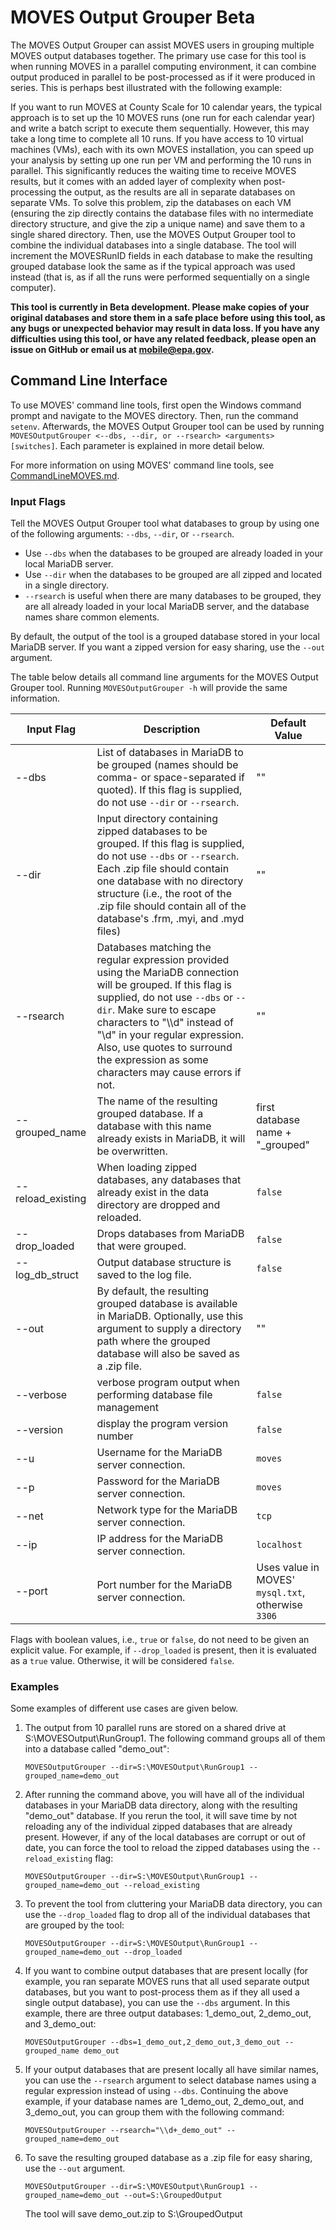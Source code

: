 # MOVES Output Grouper Beta

The MOVES Output Grouper can assist MOVES users in grouping multiple MOVES output databases together. The primary use case for this tool is when running MOVES in a parallel computing environment, it can combine output produced in parallel to be post-processed as if it were produced in series. This is perhaps best illustrated with the following example:

If you want to run MOVES at County Scale for 10 calendar years, the typical approach is to set up the 10 MOVES runs (one run for each calendar year) and write a batch script to execute them sequentially. However, this may take a long time to complete all 10 runs. If you have access to 10 virtual machines (VMs), each with its own MOVES installation, you can speed up your analysis by setting up one run per VM and performing the 10 runs in parallel. This significantly reduces the waiting time to receive MOVES results, but it comes with an added layer of complexity when post-processing the output, as the results are all in separate databases on separate VMs. To solve this problem, zip the databases on each VM (ensuring the zip directly contains the database files with no intermediate directory structure, and give the zip a unique name) and save them to a single shared directory. Then, use the MOVES Output Grouper tool to combine the individual databases into a single database. The tool will increment the MOVESRunID fields in each database to make the resulting grouped database look the same as if the typical approach was used instead (that is, as if all the runs were performed sequentially on a single computer).

**This tool is currently in Beta development. Please make copies of your original databases and store them in a safe place before using this tool, as any bugs or unexpected behavior may result in data loss. If you have any difficulties using this tool, or have any related feedback, please open an issue on GitHub or email us at mobile@epa.gov.**

## Command Line Interface

To use MOVES' command line tools, first open the Windows command prompt and navigate to the MOVES directory. Then, run the command `setenv`. Afterwards, the MOVES Output Grouper tool can be used by running `MOVESOutputGrouper <--dbs, --dir, or --rsearch> <arguments> [switches]`. Each parameter is explained in more detail below.

For more information on using MOVES' command line tools, see [CommandLineMOVES.md](https://github.com/USEPA/EPA_MOVES_Model/blob/master/docs/CommandLineMOVES.md).

### Input Flags

Tell the MOVES Output Grouper tool what databases to group by using one of the following arguments: `--dbs`, `--dir`, or `--rsearch`. 

* Use `--dbs` when the databases to be grouped are already loaded in your local MariaDB server.
* Use `--dir` when the databases to be grouped are all zipped and located in a single directory. 
* `--rsearch` is useful when there are many databases to be grouped, they are all already loaded in your local MariaDB server, and the database names share common elements.

By default, the output of the tool is a grouped database stored in your local MariaDB server. If you want a zipped version for easy sharing, use the `--out` argument.

The table below details all command line arguments for the MOVES Output Grouper tool. Running `MOVESOutputGrouper -h` will provide the same information.

| Input Flag       | Description                                     | Default Value | 
| ---------------- | ----------------------------------------------- | ------------- |
| --dbs             | List of databases in MariaDB to be grouped (names should be comma- or space-separated if quoted). If this flag is supplied, do not use `--dir` or `--rsearch`. | "" |
| --dir             | Input directory containing zipped databases to be grouped. If this flag is supplied, do not use `--dbs` or `--rsearch`. Each .zip file should contain one database with no directory structure (i.e., the root of the .zip file should contain all of the database's .frm, .myi, and .myd files) | "" |
| --rsearch         | Databases matching the regular expression provided using the MariaDB connection will be grouped. If this flag is supplied, do not use `--dbs` or `--dir`. Make sure to escape characters to "\\\\d" instead of "\\d" in your regular expression. Also, use quotes to surround the expression as some characters may cause errors if not. | "" |
| --grouped_name    | The name of the resulting grouped database. If a database with this name already exists in MariaDB, it will be overwritten. | first database name + "\_grouped" |
| --reload_existing | When loading zipped databases, any databases that already exist in the data directory are dropped and reloaded. | `false` |
| --drop_loaded     | Drops databases from MariaDB that were grouped. | `false`       |
| --log_db_struct   | Output database structure is saved to the log file. | `false`   |
| --out             | By default, the resulting grouped database is available in MariaDB. Optionally, use this argument to supply a directory path where the grouped database will also be saved as a .zip file. | "" |
| --verbose         | verbose program output when performing database file management | `false` |
| --version         | display the program version number              | `false`       |
| --u               | Username for the MariaDB server connection.     | `moves`       |
| --p               | Password for the MariaDB server connection.     | `moves`       |
| --net             | Network type for the MariaDB server connection. | `tcp`         |
| --ip              | IP address for the MariaDB server connection.   | `localhost`   |
| --port            | Port number for the MariaDB server connection.  | Uses value in MOVES' `mysql.txt`, otherwise `3306` |

Flags with boolean values, i.e., `true` or `false`, do not need to be given an explicit value. For example, if `--drop_loaded` is present, then it is evaluated as a `true` value. Otherwise, it will be considered `false`.

### Examples

Some examples of different use cases are given below.

1. The output from 10 parallel runs are stored on a shared drive at S:\MOVESOutput\RunGroup1. The following command groups all of them into a database called "demo_out":

   `MOVESOutputGrouper --dir=S:\MOVESOutput\RunGroup1 --grouped_name=demo_out`

2. After running the command above, you will have all of the individual databases in your MariaDB data directory, along with the resulting "demo_out" database. If you rerun the tool, it will save time by not reloading any of the individual zipped databases that are already present. However, if any of the local databases are corrupt or out of date, you can force the tool to reload the zipped databases using the `--reload_existing` flag:

   `MOVESOutputGrouper --dir=S:\MOVESOutput\RunGroup1 --grouped_name=demo_out --reload_existing`

3. To prevent the tool from cluttering your MariaDB data directory, you can use the `--drop_loaded` flag to drop all of the individual databases that are grouped by the tool:

   `MOVESOutputGrouper --dir=S:\MOVESOutput\RunGroup1 --grouped_name=demo_out --drop_loaded`

4. If you want to combine output databases that are present locally (for example, you ran separate MOVES runs that all used separate output databases, but you want to post-process them as if they all used a single output database), you can use the `--dbs` argument. In this example, there are three output databases: 1_demo_out, 2_demo_out, and 3_demo_out:

   `MOVESOutputGrouper --dbs=1_demo_out,2_demo_out,3_demo_out --grouped_name demo_out`

5. If your output databases that are present locally all have similar names, you can use the `--rsearch` argument to select database names using a regular expression instead of using `--dbs`. Continuing the above example, if your database names are 1_demo_out, 2_demo_out, and 3_demo_out, you can group them with the following command:

   `MOVESOutputGrouper --rsearch="\\d+_demo_out" --grouped_name=demo_out`

6. To save the resulting grouped database as a .zip file for easy sharing, use the `--out` argument.

   `MOVESOutputGrouper --dir=S:\MOVESOutput\RunGroup1 --grouped_name=demo_out --out=S:\GroupedOutput`

   The tool will save demo_out.zip to S:\GroupedOutput
